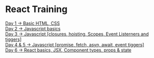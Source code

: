 <h1>React Training</h1>
<a href="day_1">Day 1 -> Basic HTML, CSS</a><br>
<a href="day_2">Day 2 -> Javascript basics</a><br>
<a href="day_3">Day 3 -> Javascript [closures, hoisting, Scopes, Event Listerners and tiggers]</a><br>
<a href="day_4&5">Day 4 & 5 -> Javascript [promise, fetch, asyn, await, event tiggers]</a><br>
<a href="todo">Day 6 -> React basics, JSX, Component types, props & state </a>
